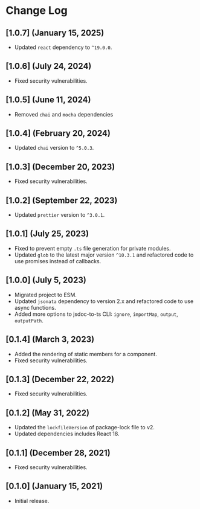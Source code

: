 # Change Log

## [1.0.7] (January 15, 2025)

* Updated `react` dependency to `^19.0.0`.

## [1.0.6] (July 24, 2024)

* Fixed security vulnerabilities.

## [1.0.5] (June 11, 2024)

* Removed `chai` and `mocha` dependencies

## [1.0.4] (February 20, 2024)

* Updated `chai` version to `^5.0.3`.

## [1.0.3] (December 20, 2023)

* Fixed security vulnerabilities.

## [1.0.2] (September 22, 2023)

* Updated `prettier` version to `^3.0.1`.

## [1.0.1] (July 25, 2023)

* Fixed to prevent empty `.ts` file generation for private modules.
* Updated `glob` to the latest major version `^10.3.1` and refactored code to use promises instead of callbacks. 

## [1.0.0] (July 5, 2023)

* Migrated project to ESM.
* Updated `jsonata` dependency to version 2.x and refactored code to use async functions.
* Added more options to jsdoc-to-ts CLI: `ignore`, `importMap`, `output`, `outputPath`.

## [0.1.4] (March 3, 2023)

* Added the rendering of static members for a component.
* Fixed security vulnerabilities.

## [0.1.3] (December 22, 2022)

* Fixed security vulnerabilities.

## [0.1.2] (May 31, 2022)

* Updated the `lockfileVersion` of package-lock file to v2.
* Updated dependencies includes React 18.

## [0.1.1] (December 28, 2021)

* Fixed security vulnerabilities.

## [0.1.0] (January 15, 2021)

* Initial release.
